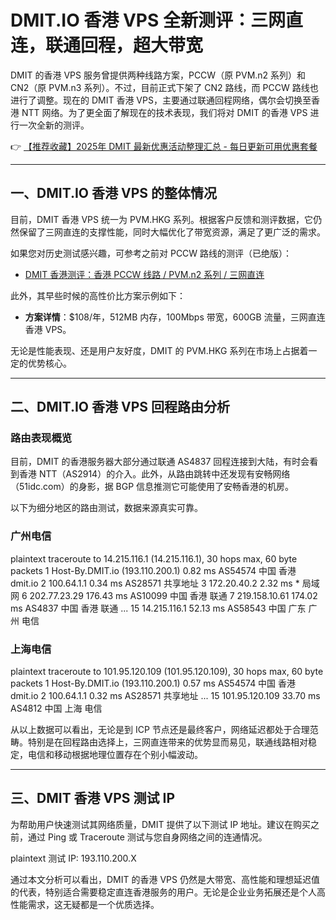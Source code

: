 # DMIT.IO 香港 VPS 全新测评：三网直连，联通回程，超大带宽

DMIT 的香港 VPS 服务曾提供两种线路方案，PCCW（原 PVM.n2 系列）和 CN2（原 PVM.n3 系列）。不过，目前正式下架了 CN2 路线，而 PCCW 路线也进行了调整。现在的 DMIT 香港 VPS，主要通过联通回程网络，偶尔会切换至香港 NTT 网络。为了更全面了解现在的技术表现，我们将对 DMIT 的香港 VPS 进行一次全新的测评。

👉 [【推荐收藏】2025年 DMIT 最新优惠活动整理汇总 - 每日更新可用优惠套餐](https://bit.ly/dmit_coupon)

---

## 一、DMIT.IO 香港 VPS 的整体情况

目前，DMIT 香港 VPS 统一为 PVM.HKG 系列。根据客户反馈和测评数据，它仍然保留了三网直连的支撑性能，同时大幅优化了带宽资源，满足了更广泛的需求。

如果您对历史测试感兴趣，可参考之前对 PCCW 路线的测评（已绝版）：

- [DMIT 香港测评：香港 PCCW 线路 / PVM.n2 系列 / 三网直连](https://www.zhuji.me/2921.html)

此外，其早些时候的高性价比方案示例如下：

- **方案详情**：$108/年，512MB 内存，100Mbps 带宽，600GB 流量，三网直连香港 VPS。

无论是性能表现、还是用户友好度，DMIT 的 PVM.HKG 系列在市场上占据着一定的优势核心。

---

## 二、DMIT.IO 香港 VPS 回程路由分析

### 路由表现概览

目前，DMIT 的香港服务器大部分通过联通 AS4837 回程连接到大陆，有时会看到香港 NTT（AS2914）的介入。此外，从路由跳转中还发现有安畅网络（51idc.com）的身影，据 BGP 信息推测它可能使用了安畅香港的机房。

以下为细分地区的路由测试，数据来源真实可靠。

### 广州电信

plaintext
traceroute to 14.215.116.1 (14.215.116.1), 30 hops max, 60 byte packets
 1  Host-By.DMIT.io (193.110.200.1)  0.82 ms  AS54574  中国 香港 dmit.io
 2  100.64.1.1  0.34 ms  AS28571  共享地址
 3  172.20.40.2  2.32 ms  *  局域网
 6  202.77.23.29  176.43 ms  AS10099  中国 香港 联通
 7  219.158.10.61  174.02 ms  AS4837  中国 香港 联通
...
15  14.215.116.1  52.13 ms  AS58543  中国 广东 广州 电信


### 上海电信

plaintext
traceroute to 101.95.120.109 (101.95.120.109), 30 hops max, 60 byte packets
 1  Host-By.DMIT.io (193.110.200.1)  0.57 ms  AS54574  中国 香港 dmit.io
 2  100.64.1.1  0.32 ms  AS28571  共享地址
...
15  101.95.120.109  33.70 ms  AS4812  中国 上海 电信


从以上数据可以看出，无论是到 ICP 节点还是最终客户，网络延迟都处于合理范畴。特别是在回程路由选择上，三网直连带来的优势显而易见，联通线路相对稳定，电信和移动根据地理位置存在个别小幅波动。

---

## 三、DMIT 香港 VPS 测试 IP

为帮助用户快速测试其网络质量，DMIT 提供了以下测试 IP 地址。建议在购买之前，通过 Ping 或 Traceroute 测试与您自身网络之间的连通情况。

plaintext
测试 IP: 193.110.200.X


通过本文分析可以看出，DMIT 的香港 VPS 仍然是大带宽、高性能和理想延迟值的代表，特别适合需要稳定直连香港服务的用户。无论是企业业务拓展还是个人高性能需求，这无疑都是一个优质选择。
